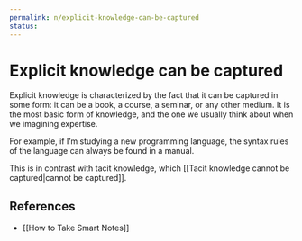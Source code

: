 ```yaml
---
permalink: n/explicit-knowledge-can-be-captured
status: 
---
```

# Explicit knowledge can be captured

Explicit knowledge is characterized by the fact that it can be captured in some form: it can be a book, a course, a seminar, or any other medium. It is the most basic form of knowledge, and the one we usually think about when we imagining expertise.

For example, if I’m studying a new programming language, the syntax rules of the language can always be found in a manual.

This is in contrast with tacit knowledge, which [[Tacit knowledge cannot be captured|cannot be captured]].

## References

- [[How to Take Smart Notes]]

